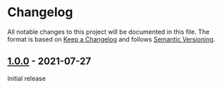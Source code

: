 # Changelog
All notable changes to this project will be documented in this file.
The format is based on [Keep a Changelog](http://keepachangelog.com/en/1.0.0/) and follows [Semantic Versioning](http://semver.org/spec/v2.0.0.html).

## [1.0.0] - 2021-07-27
Initial release

[1.0.0]: https://github.com/Siilwyn/promise-all-props/compare/20d0272...v1.0.0
